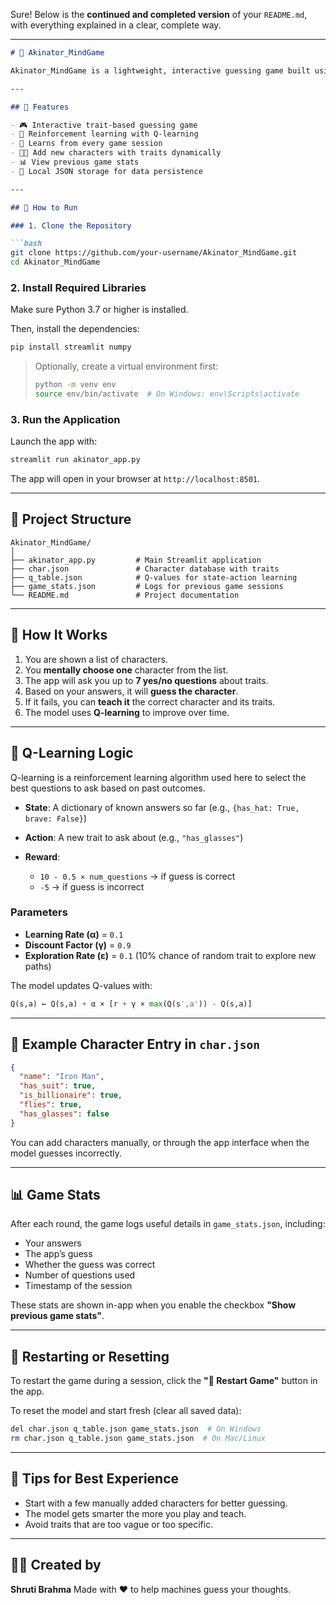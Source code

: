 Sure! Below is the **continued and completed version** of your `README.md`, with everything explained in a clear, complete way.

---

````markdown
# 🧠 Akinator_MindGame

Akinator_MindGame is a lightweight, interactive guessing game built using **Streamlit** and **Q-learning**. You mentally choose a character from a list, answer yes/no trait-based questions, and the app tries to guess your character based on what it has learned. If it fails, you can teach it!

---

## 📌 Features

- 🎮 Interactive trait-based guessing game  
- 🧠 Reinforcement learning with Q-learning  
- 🔄 Learns from every game session  
- 🧑‍🏫 Add new characters with traits dynamically  
- 📊 View previous game stats  
- 💾 Local JSON storage for data persistence  

---

## 🚀 How to Run

### 1. Clone the Repository

```bash
git clone https://github.com/your-username/Akinator_MindGame.git
cd Akinator_MindGame
````

### 2. Install Required Libraries

Make sure Python 3.7 or higher is installed.

Then, install the dependencies:

```bash
pip install streamlit numpy
```

> Optionally, create a virtual environment first:
>
> ```bash
> python -m venv env
> source env/bin/activate  # On Windows: env\Scripts\activate
> ```

### 3. Run the Application

Launch the app with:

```bash
streamlit run akinator_app.py
```

The app will open in your browser at `http://localhost:8501`.

---

## 📁 Project Structure

```
Akinator_MindGame/
│
├── akinator_app.py         # Main Streamlit application
├── char.json               # Character database with traits
├── q_table.json            # Q-values for state-action learning
├── game_stats.json         # Logs for previous game sessions
└── README.md               # Project documentation
```

---

## 🧠 How It Works

1. You are shown a list of characters.
2. You **mentally choose one** character from the list.
3. The app will ask you up to **7 yes/no questions** about traits.
4. Based on your answers, it will **guess the character**.
5. If it fails, you can **teach it** the correct character and its traits.
6. The model uses **Q-learning** to improve over time.

---

## 🧪 Q-Learning Logic

Q-learning is a reinforcement learning algorithm used here to select the best questions to ask based on past outcomes.

* **State**: A dictionary of known answers so far (e.g., `{has_hat: True, brave: False}`)
* **Action**: A new trait to ask about (e.g., `"has_glasses"`)
* **Reward**:

  * `10 - 0.5 × num_questions` → if guess is correct
  * `-5` → if guess is incorrect

### Parameters

* **Learning Rate (α)** = `0.1`
* **Discount Factor (γ)** = `0.9`
* **Exploration Rate (ε)** = `0.1` (10% chance of random trait to explore new paths)

The model updates Q-values with:

```python
Q(s,a) ← Q(s,a) + α × [r + γ × max(Q(s',a')) - Q(s,a)]
```

---

## 🧬 Example Character Entry in `char.json`

```json
{
  "name": "Iron Man",
  "has_suit": true,
  "is_billionaire": true,
  "flies": true,
  "has_glasses": false
}
```

You can add characters manually, or through the app interface when the model guesses incorrectly.

---

## 📊 Game Stats

After each round, the game logs useful details in `game_stats.json`, including:

* Your answers
* The app’s guess
* Whether the guess was correct
* Number of questions used
* Timestamp of the session

These stats are shown in-app when you enable the checkbox **"Show previous game stats"**.

---

## 🔁 Restarting or Resetting

To restart the game during a session, click the **"🔄 Restart Game"** button in the app.

To reset the model and start fresh (clear all saved data):

```bash
del char.json q_table.json game_stats.json  # On Windows
rm char.json q_table.json game_stats.json  # On Mac/Linux
```

---

## 🧰 Tips for Best Experience

* Start with a few manually added characters for better guessing.
* The model gets smarter the more you play and teach.
* Avoid traits that are too vague or too specific.

---

## 🙋‍♀️ Created by

**Shruti Brahma**
Made with ❤️ to help machines guess your thoughts.

